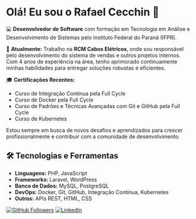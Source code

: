 # Olá! Eu sou o Rafael Cecchin 👋

💻 **Desenvolvedor de Software** com formação em Tecnologia em Análise e Desenvolvimento de Sistemas pelo Instituto Federal do Paraná (IFPR).

🚀 **Atualmente:** Trabalho na **RCM Cabos Elétricos**, onde sou responsável pelo desenvolvimento do sistema de vendas e outros projetos internos. Com 4 anos de experiência na área, tenho aprimorado continuamente minhas habilidades para entregar soluções robustas e eficientes.

🎓 **Certificações Recentes:**
- Curso de Integração Contínua pela Full Cycle
- Curso de Docker pela Full Cycle
- Curso de Padrões e Técnicas Avançadas com Git e GitHub pela Full Cycle
- Curso de Kubernetes

Estou sempre em busca de novos desafios e aprendizados para crescer profissionalmente e contribuir com a comunidade de desenvolvimento.

## 🛠️ Tecnologias e Ferramentas

- **Linguagens:** PHP, JavaScript
- **Frameworks:** Laravel, WordPress
- **Banco de Dados:** MySQL, PostgreSQL
- **DevOps:** Docker, Git, GitHub, Integração Contínua, Kubernetes
- **Outros:** APIs REST, HTML, CSS

[![GitHub Followers](https://img.shields.io/github/followers/RafaelCecchin?label=Follow&style=social)](https://github.com/RafaelCecchin) 
[![LinkedIn](https://img.shields.io/badge/LinkedIn-291-blue?style=flat&logo=linkedin)](https://www.linkedin.com/in/rafaelcecchin)
